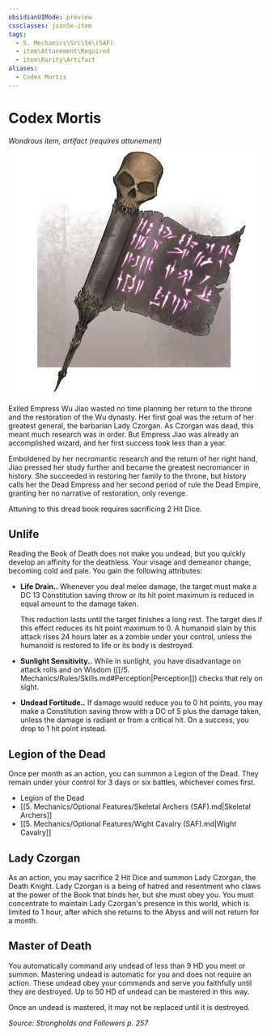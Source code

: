 ```yaml
---
obsidianUIMode: preview
cssclasses: json5e-item
tags:
  - 5. Mechanics\Src\5e\(SAF)
  - item\Attunement\Required
  - item\Rarity\Artifact
aliases:
  - Codex Mortis
---
```

# Codex Mortis
*Wondrous item, artifact (requires attunement)*  
![](https://raw.githubusercontent.com/TheGiddyLimit/homebrew/master/_img/SaF/codex-mortis.jpg#right)  


Exiled Empress Wu Jiao wasted no time planning her return to the throne and the restoration of the Wu dynasty. Her first goal was the return of her greatest general, the barbarian Lady Czorgan. As Czorgan was dead, this meant much research was in order. But Empress Jiao was already an accomplished wizard, and her first success took less than a year.

Emboldened by her necromantic research and the return of her right hand, Jiao pressed her study further and became the greatest necromancer in history. She succeeded in restoring her family to the throne, but history calls her the Dead Empress and her second period of rule the Dead Empire, granting her no narrative of restoration, only revenge.

Attuning to this dread book requires sacrificing 2 Hit Dice.

## Unlife

Reading the Book of Death does not make you undead, but you quickly develop an affinity for the deathless. Your visage and demeanor change, becoming cold and pale. You gain the following attributes:

- **Life Drain..** Whenever you deal melee damage, the target must make a DC 13 Constitution saving throw or its hit point maximum is reduced in equal amount to the damage taken.  

    This reduction lasts until the target finishes a long rest. The target dies if this effect reduces its hit point maximum to 0. A humanoid slain by this attack rises 24 hours later as a zombie under your control, unless the humanoid is restored to life or its body is destroyed.  
- **Sunlight Sensitivity..** While in sunlight, you have disadvantage on attack rolls and on Wisdom ([[/5. Mechanics/Rules/Skills.md#Perception\|Perception]]) checks that rely on sight.  
- **Undead Fortitude..** If damage would reduce you to 0 hit points, you may make a Constitution saving throw with a DC of 5 plus the damage taken, unless the damage is radiant or from a critical hit. On a success, you drop to 1 hit point instead.  

## Legion of the Dead

Once per month as an action, you can summon a Legion of the Dead. They remain under your control for 3 days or six battles, whichever comes first.

- Legion of the Dead  
- [[5. Mechanics/Optional Features/Skeletal Archers (SAF).md\|Skeletal Archers]]  
- [[5. Mechanics/Optional Features/Wight Cavalry (SAF).md\|Wight Cavalry]]  

## Lady Czorgan

As an action, you may sacrifice 2 Hit Dice and summon Lady Czorgan, the Death Knight. Lady Czorgan is a being of hatred and resentment who claws at the power of the Book that binds her, but she must obey you. You must concentrate to maintain Lady Czorgan's presence in this world, which is limited to 1 hour, after which she returns to the Abyss and will not return for a month.

## Master of Death

You automatically command any undead of less than 9 HD you meet or summon. Mastering undead is automatic for you and does not require an action. These undead obey your commands and serve you faithfully until they are destroyed. Up to 50 HD of undead can be mastered in this way.

Once an undead is mastered, it may not be replaced until it is destroyed.

*Source: Strongholds and Followers p. 257*
